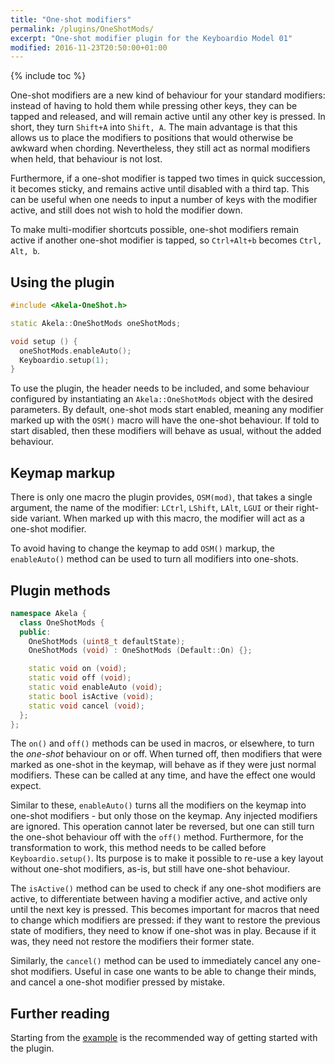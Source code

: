 ```yaml
---
title: "One-shot modifiers"
permalink: /plugins/OneShotMods/
excerpt: "One-shot modifier plugin for the Keyboardio Model 01"
modified: 2016-11-23T20:50:00+01:00
---
```


{% include toc %}

One-shot modifiers are a new kind of behaviour for your standard modifiers:
instead of having to hold them while pressing other keys, they can be tapped and
released, and will remain active until any other key is pressed. In short, they
turn `Shift+A` into `Shift, A`. The main advantage is that this allows us to
place the modifiers to positions that would otherwise be awkward when chording.
Nevertheless, they still act as normal modifiers when held, that behaviour is
not lost.

Furthermore, if a one-shot modifier is tapped two times in quick succession, it
becomes sticky, and remains active until disabled with a third tap. This can be
useful when one needs to input a number of keys with the modifier active, and
still does not wish to hold the modifier down.

To make multi-modifier shortcuts possible, one-shot modifiers remain active if
another one-shot modifier is tapped, so `Ctrl+Alt+b` becomes `Ctrl, Alt, b`.

## Using the plugin

```c++
#include <Akela-OneShot.h>

static Akela::OneShotMods oneShotMods;

void setup () {
  oneShotMods.enableAuto();
  Keyboardio.setup(1);
}
```

To use the plugin, the header needs to be included, and some behaviour
configured by instantiating an `Akela::OneShotMods` object with the desired
parameters. By default, one-shot mods start enabled, meaning any modifier marked
up with the `OSM()` macro will have the one-shot behaviour. If told to start
disabled, then these modifiers will behave as usual, without the added
behaviour.

## Keymap markup

There is only one macro the plugin provides, `OSM(mod)`, that takes a single
argument, the name of the modifier: `LCtrl`, `LShift`, `LAlt`, `LGUI` or their
right-side variant. When marked up with this macro, the modifier will act as a
one-shot modifier.

To avoid having to change the keymap to add `OSM()` markup, the `enableAuto()`
method can be used to turn all modifiers into one-shots.

## Plugin methods

```c++
namespace Akela {
  class OneShotMods {
  public:
    OneShotMods (uint8_t defaultState);
    OneShotMods (void) : OneShotMods (Default::On) {};

    static void on (void);
    static void off (void);
    static void enableAuto (void);
    static bool isActive (void);
    static void cancel (void);
  };
};
```

The `on()` and `off()` methods can be used in macros, or elsewhere, to turn the
*one-shot* behaviour on or off. When turned off, then modifiers that were marked
as one-shot in the keymap, will behave as if they were just normal modifiers.
These can be called at any time, and have the effect one would expect.

Similar to these, `enableAuto()` turns all the modifiers on the keymap into
one-shot modifiers - but only those on the keymap. Any injected modifiers are
ignored. This operation cannot later be reversed, but one can still turn the
one-shot behaviour off with the `off()` method. Furthermore, for the
transformation to work, this method needs to be called before
`Keyboardio.setup()`. Its purpose is to make it possible to re-use a key layout
without one-shot modifiers, as-is, but still have one-shot behaviour.

The `isActive()` method can be used to check if any one-shot modifiers are
active, to differentiate between having a modifier active, and active only until
the next key is pressed. This becomes important for macros that need to change
which modifiers are pressed: if they want to restore the previous state of
modifiers, they need to know if one-shot was in play. Because if it was, they
need not restore the modifiers their former state.

Similarly, the `cancel()` method can be used to immediately cancel any one-shot
modifiers. Useful in case one wants to be able to change their minds, and cancel
a one-shot modifier pressed by mistake.

## Further reading

Starting from the [example][plugin:example] is the recommended way of getting
started with the plugin.

 [plugin:example]: https://github.com/algernon/Akela/blob/master/lib/Akela-OneShot/examples/OneShot/OneShot.ino
